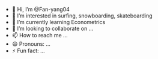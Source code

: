 - 👋 Hi, I’m @Fan-yang04
- 👀 I’m interested in surfing, snowboarding, skateboarding
- 🌱 I’m currently learning Econometrics
- 💞️ I’m looking to collaborate on ...
- 📫 How to reach me ...
- 😄 Pronouns: ...
- ⚡ Fun fact: ...

<!---
Fan-yang04/Fan-yang04 is a ✨ special ✨ repository because its `README.md` (this file) appears on your GitHub profile.
You can click the Preview link to take a look at your changes.
--->
